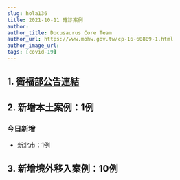 ```yaml
---
slug: hola136
title: 2021-10-11 確診案例
author: 
author_title: Docusaurus Core Team
author_url: https://www.mohw.gov.tw/cp-16-60809-1.html
author_image_url: 
tags: [covid-19]
---
```


## 1. [衛福部公告連結](https://www.cdc.gov.tw/Bulletin/Detail/s-snuIc9OvP8vEYuMebREw?typeid=9)

## 2. 新增本土案例：1例

### 今日新增
* 新北市：1例

## 3. 新增境外移入案例：10例
